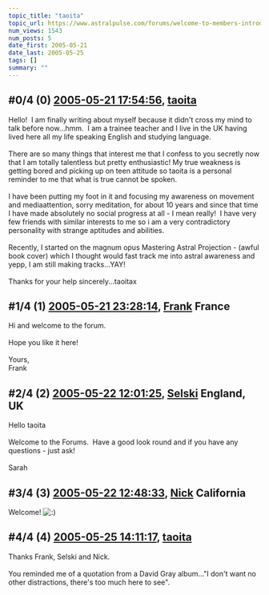 ```yaml
---
topic_title: "taoita"
topic_url: https://www.astralpulse.com/forums/welcome-to-members-introductions!/taoita
num_views: 1543
num_posts: 5
date_first: 2005-05-21
date_last: 2005-05-25
tags: []
summary: ""
---
```


## \#0/4 (0) [2005-05-21 17:54:56](https://www.astralpulse.com/forums/index.php?msg=163696), [taoita](https://www.astralpulse.com/forums/profile/?u=9063)  ##
<section>
Hello!  I am finally writing about myself because it didn't cross my mind to talk before now...hmm.  I am a trainee teacher and I live in the UK having lived here all my life speaking English and studying language.
<br>
<br>
There are so many things that interest me that I confess to you secretly now that I am totally talentless but pretty enthusiastic! My true weakness is getting bored and picking up on teen attitude so taoita is a personal reminder to me that what is true cannot be spoken.
<br>
<br>
I have been putting my foot in it and focusing my awareness on movement and mediaattention, sorry meditation, for about 10 years and since that time I have made absolutely no social progress at all - I mean really!  I have very few friends with similar interests to me so i am a very contradictory personality with strange aptitudes and abilities.
<br>
<br>
Recently, I started on the magnum opus Mastering Astral Projection - (awful book cover) which I thought would fast track me into astral awareness and yepp, I am still making tracks...YAY!
<br>
<br>
Thanks for your help sincerely...taoitax
</section>

## \#1/4 (1) [2005-05-21 23:28:14](https://www.astralpulse.com/forums/index.php?msg=163719), [Frank](https://www.astralpulse.com/forums/profile/?u=359) France ##
<section>
Hi and welcome to the forum.
<br>
<br>
Hope you like it here!
<br>
<br>
Yours,
<br>
Frank
</section>

## \#2/4 (2) [2005-05-22 12:01:25](https://www.astralpulse.com/forums/index.php?msg=163756), [Selski](https://www.astralpulse.com/forums/profile/?u=6012) England, UK ##
<section>
Hello taoita
<br>
<br>
Welcome to the Forums.  Have a good look round and if you have any questions - just ask!
<br>
<br>
Sarah
</section>

## \#3/4 (3) [2005-05-22 12:48:33](https://www.astralpulse.com/forums/index.php?msg=163770), [Nick](https://www.astralpulse.com/forums/profile/?u=2080) California ##
<section>
Welcome!
<img alt=":)" class="smiley" src="https://www.astralpulse.com/forums/Smileys/fugue/smiley.png" title="Smiley"/>
</section>

## \#4/4 (4) [2005-05-25 14:11:17](https://www.astralpulse.com/forums/index.php?msg=164120), [taoita](https://www.astralpulse.com/forums/profile/?u=9063)  ##
<section>
Thanks Frank, Selski and Nick.
<br>
<br>
You reminded me of a quotation from a David Gray album..."I don't want no other distractions, there's too much here to see".
</section>